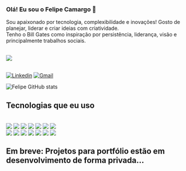 ### Olá! Eu sou o Felipe Camargo 👋
Sou apaixonado por tecnologia, complexibilidade e inovações! Gosto de planejar, liderar e criar ideias com criatividade.<br/>
Tenho o Bill Gates como inspiração por persistência, liderança, visão e principalmente trabalhos sociais.  
<br>
<div style="">
	<img src="https://postcron.com/pt/blog/wp-content/uploads/2016/01/Frase-Bill-Gates-1.jpg">
</div><br/>

[![Linkedin](https://img.shields.io/badge/LinkedIn-0077B5?style=for-the-badge&logo=linkedin&logoColor=white)](https://www.linkedin.com/in/felipe-122-8ca/)
[![Gmail](https://img.shields.io/badge/Gmail-D14836?style=for-the-badge&logo=gmail&logoColor=white)](https://mailto:felipeca1268@gmail.com)

![Felipe GitHub stats](https://github-readme-stats.vercel.app/api?username=Felipe-Camargo12&show_icons=true&theme=tokyonight)

## Tecnologias que eu uso

<div style="display: inline_block"><br/>
<img align="center" stl="html5" src="https://img.shields.io/badge/HTML5-E34F26?style=for-the-badge&logo=html5&logoColor=white" />
<img align="center" stl="css3" src="https://img.shields.io/badge/CSS3-1572B6?style=for-the-badge&logo=css3&logoColor=white" />
<img align="center" stl="js" src="https://img.shields.io/badge/JavaScript-F7DF1E?style=for-the-badge&logo=javascript&logoColor=black" />
<img align="center" stl="react" src="https://img.shields.io/badge/React-20232A?style=for-the-badge&logo=react&logoColor=61DAFB" />
<img align="center" stl="tailwind" src="https://img.shields.io/badge/Tailwind_CSS-06B6D4?style=for-the-badge&logo=tailwindcss&logoColor=white" />
<img align="center" stl="nextjs" src="https://img.shields.io/badge/Next.js-000000?style=for-the-badge&logo=nextdotjs&logoColor=white" />
<img align="center" stl="typescript" src="https://img.shields.io/badge/TypeScript-3178C6?style=for-the-badge&logo=typescript&logoColor=white" />
<br>
<img align="center" stl="nodejs" src="https://img.shields.io/badge/Node.js-339933?style=for-the-badge&logo=nodedotjs&logoColor=white" />
<img align="center" stl="java" src="https://img.shields.io/badge/Java-ED8B00?style=for-the-badge&logo=openjdk&logoColor=white" />
<img align="center" stl="python" src="https://img.shields.io/badge/Python-14354C?style=for-the-badge&logo=python&logoColor=white" />
<img align="center" stl="git" src="https://img.shields.io/badge/Git-F05032?style=for-the-badge&logo=git&logoColor=white" />
<img align="center" stl="netlify" src="https://img.shields.io/badge/Netlify-00C7B7?style=for-the-badge&logo=netlify&logoColor=white" />
<img align="center" stl="GCloud" src="https://img.shields.io/badge/Google_Cloud-4285F4?style=for-the-badge&logo=google-cloud&logoColor=white" />
<img align="center" stl="Office" src="https://img.shields.io/badge/Microsoft-666666?style=for-the-badge&logo=microsoft&logoColor=white" />
</div>

## Em breve: Projetos para portfólio estão em desenvolvimento de forma privada...
